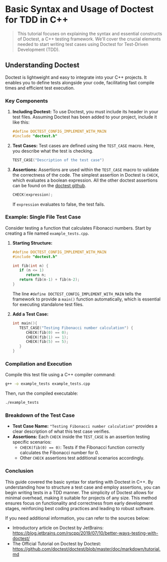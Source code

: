 # Basic Syntax and Usage of Doctest for TDD in C++

> This tutorial focuses on explaining the syntax and essential constructs of Doctest, a C++ testing framework. We'll cover the crucial elements needed to start writing test cases using Doctest for Test-Driven Development (TDD).

## Understanding Doctest

Doctest is lightweight and easy to integrate into your C++ projects. It enables you to define tests alongside your code, facilitating fast compile times and efficient test execution.

### Key Components

1. **Including Doctest:**
   To use Doctest, you must include its header in your test files. Assuming Doctest has been added to your project, include it like this:

   ```cpp
   #define DOCTEST_CONFIG_IMPLEMENT_WITH_MAIN
   #include "doctest.h"
   ```

2. **Test Cases:**
   Test cases are defined using the `TEST_CASE` macro. Here, you describe what the test is checking.

   ```cpp
   TEST_CASE("Description of the test case")
   ```

3. **Assertions:**
   Assertions are used within the `TEST_CASE` macro to validate the correctness of the code. The simplest assertion in Doctest is `CHECK`, which evaluates a boolean expression. All the other doctest assertions can be found on the [doctest github](https://github.com/doctest/doctest/blob/master/doc/markdown/assertions.md).

   ```cpp
   CHECK(expression);
   ```

   If `expression` evaluates to false, the test fails.

### Example: Single File Test Case

Consider testing a function that calculates Fibonacci numbers. Start by creating a file named `example_tests.cpp`.

1. **Starting Structure:**

   ```cpp
   #define DOCTEST_CONFIG_IMPLEMENT_WITH_MAIN
   #include "doctest.h"

   int fib(int n) {
      if (n <= 1)
         return n;
      return fib(n-1) + fib(n-2);
   }
   ```

   The line `#define DOCTEST_CONFIG_IMPLEMENT_WITH_MAIN` tells the framework to provide a `main()` function automatically, which is essential for executing standalone test files.

2. **Add a Test Case:**

   ```cpp
   int main(){
      TEST_CASE("Testing Fibonacci number calculation") {
         CHECK(fib(0) == 0);
         CHECK(fib(1) == 1);
         CHECK(fib(5) == 5);
      }
   }
   ```

### Compilation and Execution

Compile this test file using a C++ compiler command:

```bash
g++ -o example_tests example_tests.cpp
```

Then, run the compiled executable:

```bash
./example_tests
```

### Breakdown of the Test Case

- **Test Case Name:** `"Testing Fibonacci number calculation"` provides a clear description of what this test case verifies.
- **Assertions:** Each `CHECK` inside the `TEST_CASE` is an assertion testing specific scenarios:
  - `CHECK(fib(0) == 0)`: Tests if the Fibonacci function correctly calculates the Fibonacci number for 0.
  - Other `CHECK` assertions test additional scenarios accordingly.

### Conclusion

This guide covered the basic syntax for starting with Doctest in C++. By understanding how to structure a test case and employ assertions, you can begin writing tests in a TDD manner. The simplicity of Doctest allows for minimal overhead, making it suitable for projects of any size. This method ensures focus on functionality and correctness from early development stages, reinforcing best coding practices and leading to robust software.

If you need additional information, you can refer to the sources below:

- Introductory article on Doctest by JetBrains: https://blog.jetbrains.com/rscpp/2019/07/10/better-ways-testing-with-doctest/
- The Official Tutorial on Doctest by Doctest: https://github.com/doctest/doctest/blob/master/doc/markdown/tutorial.md
